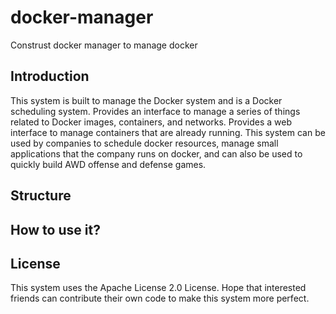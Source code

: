 # docker-manager
Construst docker manager to manage docker

## Introduction

This system is built to manage the Docker system and is a Docker scheduling system. Provides an interface to manage a series of things related to Docker images, containers, and networks. Provides a web interface to manage containers that are already running.
This system can be used by companies to schedule docker resources, manage small applications that the company runs on docker, and can also be used to quickly build AWD offense and defense games.

## Structure

## How to use it?

## License

This system uses the Apache License 2.0 License. Hope that interested friends can contribute their own code to make this system more perfect.